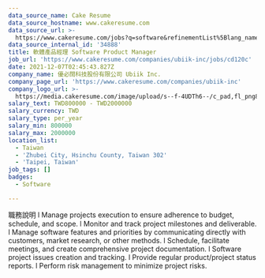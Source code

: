 ```yaml
---
data_source_name: Cake Resume
data_source_hostname: www.cakeresume.com
data_source_url: >-
  https://www.cakeresume.com/jobs?q=software&refinementList%5Blang_name%5D%5B0%5D=English&refinementList%5Bsalary_type%5D=per_year&range%5Bsalary_range%5D%5Bmin%5D=1000000&page=2
data_source_internal_id: '34888'
title: 軟體產品經理 Software Product Manager
job_url: 'https://www.cakeresume.com/companies/ubiik-inc/jobs/cd120c'
date: 2021-12-07T02:45:43.827Z
company_name: 優必闊科技股份有限公司 Ubiik Inc.
company_page_url: 'https://www.cakeresume.com/companies/ubiik-inc'
company_logo_url: >-
  https://media.cakeresume.com/image/upload/s--f-4UDTh6--/c_pad,fl_png8,h_200,w_200/v1616729462/w5oshimuxmurdi30f270.png
salary_text: TWD800000 - TWD2000000
salary_currency: TWD
salary_type: per_year
salary_min: 800000
salary_max: 2000000
location_list:
  - Taiwan
  - 'Zhubei City, Hsinchu County, Taiwan 302'
  - 'Taipei, Taiwan'
job_tags: []
badges:
  - Software

---
```


職務說明 l Manage projects execution to ensure adherence to budget, schedule, and scope. l Monitor and track project milestones and deliverable. l Manage software features and priorities by communicating directly with customers, market research, or other methods. l Schedule, facilitate meetings, and create comprehensive project documentation. l Software project issues creation and tracking. l Provide regular product/project status reports. l Perform risk management to minimize project risks.